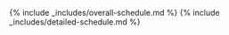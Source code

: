 <script type="application/ld+json" >
{%- assign sep="" -%}
[
{%- for w in schedule.weeks -%}
    {%- for c in w[1].calls -%}
        {%- if c.type == "Cohort" -%} {% capture name %}{{ c.type }} call for the week {{ w[0] }} of {{ cohort }} cohort of {{ site.title }}: {{ c.title }}{% endcapture %}
    {{ sep }}{
        "@context": "https://schema.org",
        "@type": "Course",
        "@id": "{{ site.url }}/{{ cohort }}/schedule#week-{{ w[0] }}",
        "dct:conformsTo": {
            "http://purl.org/dc/terms/conformsTo": {
                "@id": "https://bioschemas.org/profiles/Course/1.0-RELEASE",
                "@type": "CreativeWork"
            }
        },
        "description": "{{ site.title }} is a mentoring mentoring & training program for Open Science ambassadors. It runs cohorts with calls every 1-2 weeks. This course is a {{ name }}",
        "keywords": "Open Science",
        "name": "{{ name }}",
        "about": {
            "@type": "DefinedTerm",
            "@id": "http://edamontology.org/topic_4010",
            "inDefinedTermSet": "http://edamontology.org",
            "termCode": "topic_4010",
            "name": "Open Science",
            "url": "https://bioportal.bioontology.org/ontologies/EDAM/?p=classes&conceptid=http%3A%2F%2Fedamontology.org%2Ftopic_4010"
        },
        "educationalLevel": "Beginner",
        "inLanguage": "en-US",
        "hasCourseInstance": {
            "@context": "https://schema.org",
            "@type": "CourseInstance",
            "dct:conformsTo": {
                "http://purl.org/dc/terms/conformsTo": {
                    "@id": "https://bioschemas.org/profiles/CourseInstance/1.0-RELEASE",
                    "@type": "CreativeWork"
                }
            },
            "courseMode": ["online", "synchronous"],
            "startDate" : "{{ c.date | date: "%Y-%m-%d" }}",
            "endDate" :"{{ c.date | date: "%Y-%m-%d" }}",
            "inLanguage": "en-US",
            "duration": "{{ c.duration }}",
            "name" : "{{ c.title }}"
        },
        "hasPart": [
            {
                "@context": "https://schema.org",
                "@type": "LearningResource",
                "dct:conformsTo": {
                    "http://purl.org/dc/terms/conformsTo": {
                        "@id": "https://bioschemas.org/profiles/TrainingMaterial/1.0-RELEASE",
                        "@type": "CreativeWork"
                    }
                },
                "description": "Notes and recording for {{ name }}",
                "keywords": "Open Science",
                "name": "Notes and recording for {{ name }}",
                "about": {
                    "@type": "DefinedTerm",
                    "@id": "http://edamontology.org/topic_4010",
                    "inDefinedTermSet": "http://edamontology.org",
                    "termCode": "topic_4010",
                    "name": "Open Science",
                    "url": "https://bioportal.bioontology.org/ontologies/EDAM/?p=classes&conceptid=http%3A%2F%2Fedamontology.org%2Ftopic_4010"
                },
                "educationalLevel": "Beginner",
                "hasPart": [
                    {
                        "@type": "CreativeWork",
                        "url": "{{ c.notes }}",
                        "name": "Notes for {{ name }}"
                    }{% if c.recording %},
                    {
                        "@type": "CreativeWork",
                        "url": "{{ c.recording }}",
                        "name": "Recording for {{ name }}"
                    }{% endif %}
                ],
                "inLanguage": "en-US",
                "learningResourceType": ["handout", "video"],
                "license": "https://creativecommons.org/licenses/by-sa/4.0/",
                "contributor":  [
                    {
                        "@type": "Organization",
                        "name": "Open Life Science",
                        "email": "{{ site.email }}",
                        "url": "{{ site.url }}"
                    }
                    {%- for r in c.resources -%}{% if r.type == 'slides' and r.speaker %}
                    ,{
                        "@type": "Person",
                        "name": "{{ site.data.people[r.speaker].first-name }} {{ site.data.people[r.speaker].last-name }}",
                        "url": "{{ site.url }}/people#{{ r.speaker }}"
                    }
                    {% endif %}{%- endfor -%}
                    {%- if c.hosts -%}{% for r in c.hosts %}
                    ,{
                        "@type": "Person",
                        "name": "{{ site.data.people[r].first-name }} {{ site.data.people[r].last-name }}",
                        "url": "{{ site.url }}/people#{{ r }}"
                    }
                    {% endfor %}{%- endif -%}
                ]
            }
        ],
        "license": "https://creativecommons.org/licenses/by-sa/4.0/",
        "provider":  [{
            "@type": "Organization",
            "name": "Open Life Science",
            "email": "{{ site.email }}",
            "url": "{{ site.url }}"
        }]
    }
            {%- assign sep="," -%}
        {%- endif -%}
    {%- endfor -%}
{%- endfor -%}
]
</script>

{% include _includes/overall-schedule.md %}
{% include _includes/detailed-schedule.md %}